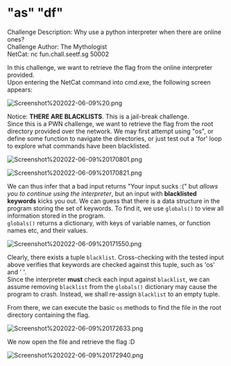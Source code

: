 # "as" "df"  
Challenge Description: Why use a python interpreter when there are online ones?  
Challenge Author: The Mythologist  
NetCat: nc fun.chall.seetf.sg 50002

In this challenge, we want to retrieve the flag from the online interpreter provided.  
Upon entering the NetCat command into cmd.exe, the following screen appears:  

![Screenshot%202022-06-09%20.png](attachment:Screenshot%202022-06-09%20.png)

Notice: **THERE ARE BLACKLISTS**. This is a jail-break challenge.  
Since this is a PWN challenge, we want to retrieve the flag from the root directory provided over the network. We may first attempt using "os", or define some function to navigate the directories, or just test out a 'for' loop to explore what commands have been blacklisted. 

![Screenshot%202022-06-09%20170801.png](attachment:Screenshot%202022-06-09%20170801.png)

![Screenshot%202022-06-09%20170821.png](attachment:Screenshot%202022-06-09%20170821.png)

We can thus infer that a bad input returns "Your input sucks :(" but *allows you to continue using the interpreter*, but an input with **blacklisted keywords** kicks you out. We can guess that there is a data structure in the program storing the set of keywords. To find it, we use ```globals()``` to view all information stored in the program.  
```globals()``` returns a dictionary, with keys of variable names, or function names etc, and their values. 

![Screenshot%202022-06-09%20171550.png](attachment:Screenshot%202022-06-09%20171550.png)

Clearly, there exists a tuple ```blacklist```. Cross-checking with the tested input above verifies that keywords are checked against this tuple, such as 'os' and ' '.  
Since the interpreter **must** check each input against ```blacklist```, we can assume removing ```blacklist``` from the ```globals()``` dictionary may cause the program to crash. Instead, we shall re-assign ```blacklist``` to an empty tuple.  

From there, we can execute the basic ```os```  methods to find the file in the root directory containing the flag. 

![Screenshot%202022-06-09%20172633.png](attachment:Screenshot%202022-06-09%20172633.png)

We now open the file and retrieve the flag :D

![Screenshot%202022-06-09%20172940.png](attachment:Screenshot%202022-06-09%20172940.png)
